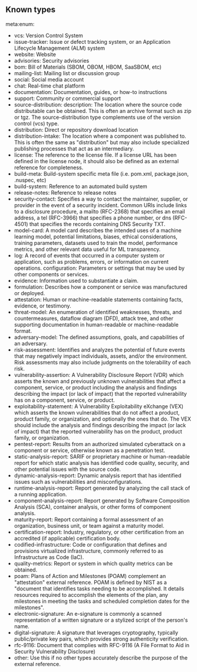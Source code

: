 ## Known types

meta:enum:
- vcs: Version Control System
- issue-tracker: Issue or defect tracking system, or an Application Lifecycle
   Management (ALM) system
- website: Website
- advisories: Security advisories
- bom: Bill of Materials (SBOM, OBOM, HBOM, SaaSBOM, etc)
- mailing-list: Mailing list or discussion group
- social: Social media account
- chat: Real-time chat platform
- documentation: Documentation, guides, or how-to instructions
- support: Community or commercial support
- source-distribution:
   description: The location where the source code distributable can be obtained.
     This is often an archive format such as zip or tgz. The source-distribution
     type complements use of the version control (vcs) type.
- distribution: Direct or repository download location
- distribution-intake: The location where a component was published to. This
   is often the same as "distribution" but may also include specialized publishing
   processes that act as an intermediary.
- license: The reference to the license file. If a license URL has been defined
   in the license node, it should also be defined as an external reference
   for completeness.
- build-meta: Build-system specific meta file (i.e. pom.xml, package.json, .nuspec,
   etc)
- build-system: Reference to an automated build system
- release-notes: Reference to release notes
- security-contact: Specifies a way to contact the maintainer, supplier, or
   provider in the event of a security incident. Common URIs include links
   to a disclosure procedure, a mailto (RFC-2368) that specifies an email address,
   a tel (RFC-3966) that specifies a phone number, or dns (RFC-4501) that specifies
   the records containing DNS Security TXT.
- model-card: A model card describes the intended uses of a machine learning
   model, potential limitations, biases, ethical considerations, training parameters,
   datasets used to train the model, performance metrics, and other relevant
   data useful for ML transparency.
- log: A record of events that occurred in a computer system or application,
   such as problems, errors, or information on current operations.
   configuration: Parameters or settings that may be used by other components
   or services.
- evidence: Information used to substantiate a claim.
- formulation: Describes how a component or service was manufactured or deployed.
- attestation: Human or machine-readable statements containing facts, evidence,
   or testimony.
- threat-model: An enumeration of identified weaknesses, threats, and countermeasures,
   dataflow diagram (DFD), attack tree, and other supporting documentation
   in human-readable or machine-readable format.
- adversary-model: The defined assumptions, goals, and capabilities of an adversary.
- risk-assessment: Identifies and analyzes the potential of future events that
   may negatively impact individuals, assets, and/or the environment. Risk
   assessments may also include judgments on the tolerability of each risk.
- vulnerability-assertion: A Vulnerability Disclosure Report (VDR) which asserts
   the known and previously unknown vulnerabilities that affect a component,
   service, or product including the analysis and findings describing the impact
   (or lack of impact) that the reported vulnerability has on a component,
   service, or product.
- exploitability-statement: A Vulnerability Exploitability eXchange (VEX) which
   asserts the known vulnerabilities that do not affect a product, product
   family, or organization, and optionally the ones that do. The VEX should
   include the analysis and findings describing the impact (or lack of impact)
   that the reported vulnerability has on the product, product family, or organization.
- pentest-report: Results from an authorized simulated cyberattack on a component
   or service, otherwise known as a penetration test.
- static-analysis-report: SARIF or proprietary machine or human-readable report
   for which static analysis has identified code quality, security, and other
   potential issues with the source code.
- dynamic-analysis-report: Dynamic analysis report that has identified issues
   such as vulnerabilities and misconfigurations.
- runtime-analysis-report: Report generated by analyzing the call stack of a
   running application.
- component-analysis-report: Report generated by Software Composition Analysis
   (SCA), container analysis, or other forms of component analysis.
- maturity-report: Report containing a formal assessment of an organization,
   business unit, or team against a maturity model.
- certification-report: Industry, regulatory, or other certification from an
   accredited (if applicable) certification body.
- codified-infrastructure: Code or configuration that defines and provisions
   virtualized infrastructure, commonly referred to as Infrastructure as Code
   (IaC).
- quality-metrics: Report or system in which quality metrics can be obtained.
- poam: Plans of Action and Milestones (POAM) complement an "attestation" external
   reference. POAM is defined by NIST as a "document that identifies tasks
   needing to be accomplished. It details resources required to accomplish
   the elements of the plan, any milestones in meeting the tasks and scheduled
   completion dates for the milestones".
- electronic-signature: An e-signature is commonly a scanned representation
   of a written signature or a stylized script of the person's name.
- digital-signature: A signature that leverages cryptography, typically public/private
   key pairs, which provides strong authenticity verification.
- rfc-9116: Document that complies with RFC-9116 (A File Format to Aid in Security
   Vulnerability Disclosure)
- other: Use this if no other types accurately describe the purpose of the external
   reference.